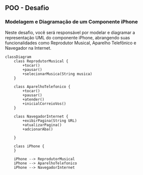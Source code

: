 ## POO - Desafio

### Modelagem e Diagramação de um Componente iPhone

Neste desafio, você será responsável por modelar e diagramar a representação UML do componente iPhone, abrangendo suas funcionalidades como Reprodutor Musical, Aparelho Telefônico e Navegador na Internet.

```mermaid
classDiagram
    class ReprodutorMusical {
        +tocar()
        +pausar()
        +selecionarMusica(String musica)
    }

    class AparelhoTelefonico {
        +tocar()
        +pausar()
        +atender()
        +inicialCorreioVos()
    }

    class NavegadorInternet {
        +exibirPagina(String URL)
        +atualizarPagina()
        +adcionarAba()

    }

    class iPhone {
    }

    iPhone --> ReprodutorMusical
    iPhone --> AparelhoTelefonico
    iPhone --> NavegadorInternet

```
